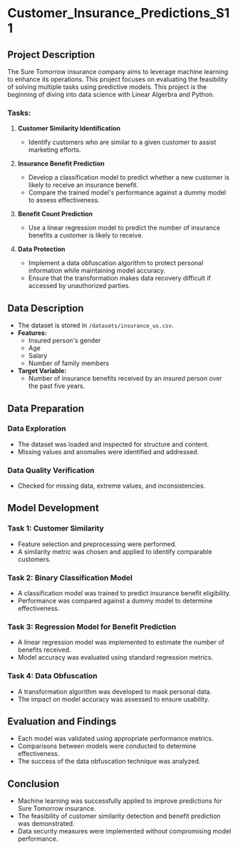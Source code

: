 # Customer_Insurance_Predictions_S11

## Project Description
The Sure Tomorrow insurance company aims to leverage machine learning to enhance its operations. This project focuses on evaluating the feasibility of solving multiple tasks using predictive models. This project is the beginning of diving into data science with Linear Algerbra and Python.

### Tasks:
1. **Customer Similarity Identification**  
   - Identify customers who are similar to a given customer to assist marketing efforts.
   
2. **Insurance Benefit Prediction**  
   - Develop a classification model to predict whether a new customer is likely to receive an insurance benefit.
   - Compare the trained model's performance against a dummy model to assess effectiveness.
   
3. **Benefit Count Prediction**  
   - Use a linear regression model to predict the number of insurance benefits a customer is likely to receive.
   
4. **Data Protection**  
   - Implement a data obfuscation algorithm to protect personal information while maintaining model accuracy.
   - Ensure that the transformation makes data recovery difficult if accessed by unauthorized parties.

## Data Description
- The dataset is stored in `/datasets/insurance_us.csv`.
- **Features:**
  - Insured person's gender
  - Age
  - Salary
  - Number of family members
- **Target Variable:**
  - Number of insurance benefits received by an insured person over the past five years.

## Data Preparation
### Data Exploration
- The dataset was loaded and inspected for structure and content.
- Missing values and anomalies were identified and addressed.

### Data Quality Verification
- Checked for missing data, extreme values, and inconsistencies.

## Model Development
### Task 1: Customer Similarity
- Feature selection and preprocessing were performed.
- A similarity metric was chosen and applied to identify comparable customers.

### Task 2: Binary Classification Model
- A classification model was trained to predict insurance benefit eligibility.
- Performance was compared against a dummy model to determine effectiveness.

### Task 3: Regression Model for Benefit Prediction
- A linear regression model was implemented to estimate the number of benefits received.
- Model accuracy was evaluated using standard regression metrics.

### Task 4: Data Obfuscation
- A transformation algorithm was developed to mask personal data.
- The impact on model accuracy was assessed to ensure usability.

## Evaluation and Findings
- Each model was validated using appropriate performance metrics.
- Comparisons between models were conducted to determine effectiveness.
- The success of the data obfuscation technique was analyzed.

## Conclusion
- Machine learning was successfully applied to improve predictions for Sure Tomorrow insurance.
- The feasibility of customer similarity detection and benefit prediction was demonstrated.
- Data security measures were implemented without compromising model performance.
